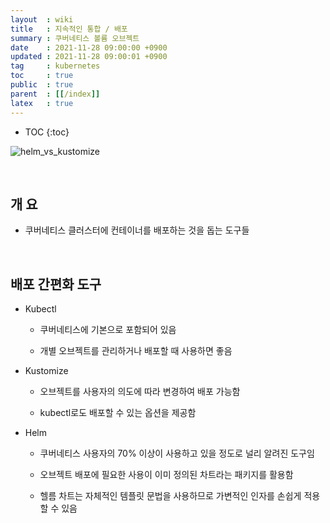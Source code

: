 ```yaml
---
layout  : wiki
title   : 지속적인 통합 / 배포 
summary : 쿠버네티스 볼륨 오브젝트
date    : 2021-11-28 09:00:00 +0900
updated : 2021-11-28 09:00:01 +0900
tag     : kubernetes
toc     : true
public  : true
parent  : [[/index]]
latex   : true
---
```

* TOC
{:toc}


![helm_vs_kustomize](https://user-images.githubusercontent.com/65143458/145711040-4d5ac070-6d98-441c-8478-da853ad88a4d.png)

<br/>

## 개 요

* 쿠버네티스 클러스터에 컨테이너를 배포하는 것을 돕는 도구들

<br/>

## 배포 간편화 도구

* Kubectl

    * 쿠버네티스에 기본으로 포함되어 있음

    * 개별 오브젝트를 관리하거나 배포할 때 사용하면 좋음

* Kustomize

    * 오브젝트를 사용자의 의도에 따라 변경하여 배포 가능함

    * kubectl로도 배포할 수 있는 옵션을 제공함

* Helm 
    
    * 쿠버네티스 사용자의 70% 이상이 사용하고 있을 정도로 널리 알려진 도구임

    * 오브젝트 배포에 필요한 사용이 이미 정의된 차트라는 패키지를 활용함

    * 헬름 차트는 자체적인 템플릿 문법을 사용하므로 가변적인 인자를 손쉽게 적용할 수 있음







